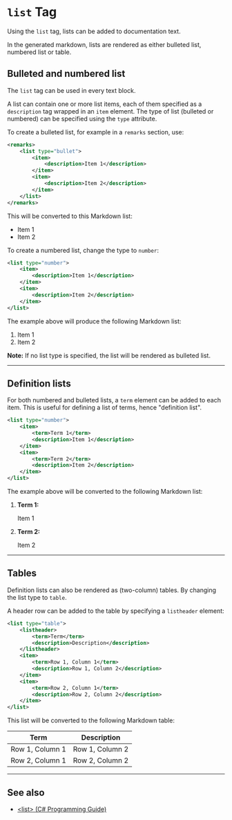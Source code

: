 # `list` Tag

Using the `list` tag, lists can be added to documentation text.

In the generated markdown, lists are rendered as either bulleted list, numbered
list or table.

## Bulleted and numbered list

The `list` tag can be used in every text block.

A list can contain one or more list items, each of them specified as a
`description` tag wrapped in an `item` element. The type of list (bulleted or
numbered) can be specified using the `type` attribute.

To create a bulleted list, for example in a `remarks` section, use:

```xml
<remarks>
    <list type="bullet">
        <item>
            <description>Item 1</description>
        </item>
        <item>
            <description>Item 2</description>
        </item>
    </list>
</remarks>
```

This will be converted to this Markdown list:

- Item 1
- Item 2

To create a numbered list, change the type to `number`:

```xml
<list type="number">
    <item>
        <description>Item 1</description>
    </item>
    <item>
        <description>Item 2</description>
    </item>
</list>
```

The example above will produce the following Markdown list:

1. Item 1
2. Item 2

**Note:** If no list type is specified, the list will be rendered as bulleted
list.

---

## Definition lists

For both numbered and bulleted lists, a `term` element can be added to each
item. This is useful for defining a list of terms, hence "definition list".

```xml
<list type="number">
    <item>
        <term>Term 1</term>
        <description>Item 1</description>
    </item>
    <item>
        <term>Term 2</term>
        <description>Item 2</description>
    </item>
</list>
```

The example above will be converted to the following Markdown list:

1. **Term 1:**

   Item 1
2. **Term 2:**

   Item 2

---

## Tables

Definition lists can also be rendered as (two-column) tables. By changing the
list type to `table`.

A header row can be added to the table by specifying a  `listheader` element:

```xml
<list type="table">
    <listheader>
        <term>Term</term>
        <description>Description</description>
    </listheader>
    <item>
        <term>Row 1, Column 1</term>
        <description>Row 1, Column 2</description>
    </item>
    <item>
        <term>Row 2, Column 1</term>
        <description>Row 2, Column 2</description>
    </item>
</list>
```

This list will be converted to the following Markdown table:

| Term            | Description     |
| --------------- | --------------- |
| Row 1, Column 1 | Row 1, Column 2 |
| Row 2, Column 1 | Row 2, Column 2 |

---

## See also

- [\<list\> (C# Programming Guide)](https://docs.microsoft.com/en-us/dotnet/csharp/programming-guide/xmldoc/list)
